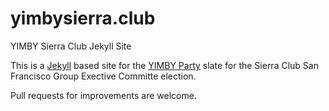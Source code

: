 # yimbysierra.club
YIMBY Sierra Club Jekyll Site 

This is a [Jekyll](https://jekyllrb.com/) based site for the [YIMBY Party](http://sfyimby.org) slate for the Sierra Club San Francisco Group 
Exective Committe election.

Pull requests for improvements are welcome.
